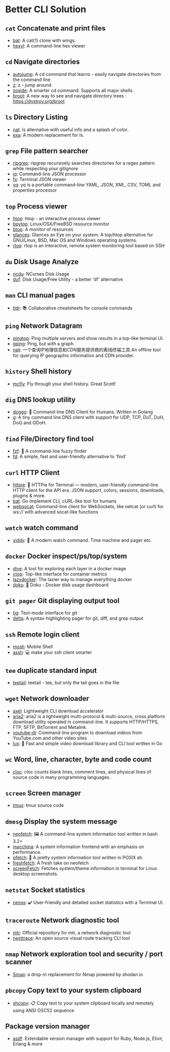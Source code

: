 # Better CLI Solution

## `cat` Concatenate and print files

- [bat](https://github.com/sharkdp/bat): A cat(1) clone with wings.
- [hexyl](https://github.com/sharkdp/hexyl): A command-line hex viewer

## `cd` Navigate directories

- [autojump](https://github.com/wting/autojump): A cd command that learns - easily navigate directories from the command line
- [z](https://github.com/rupa/z): z - jump around
- [zoxide](https://github.com/ajeetdsouza/zoxide): A smarter cd command. Supports all major shells.
- [broot](https://github.com/Canop/broot): A new way to see and navigate directory trees : https://dystroy.org/broot

## `ls` Directory Listing

- [nat](https://github.com/willdoescode/nat): ls alternative with useful info and a splash of color.
- [exa](https://github.com/ogham/exa): A modern replacement for ls.

## `grep` File pattern searcher

- [ripgrep](https://github.com/BurntSushi/ripgrep): ripgrep recursively searches directories for a regex pattern while respecting your gitignore
- [jq](https://github.com/stedolan/jq): Command-line JSON processor
- [fx](https://github.com/antonmedv/fx): Terminal JSON viewer
- [yq](https://github.com/mikefarah/yq): yq is a portable command-line YAML, JSON, XML, CSV, TOML  and properties processor

## `top` Process viewer

- [htop](https://github.com/htop-dev/htop): htop - an interactive process viewer
- [bpytop](https://github.com/aristocratos/bpytop): Linux/OSX/FreeBSD resource monitor
- [btop](https://github.com/aristocratos/btop): A monitor of resources
- [glances](https://github.com/nicolargo/glances): Glances an Eye on your system. A top/htop alternative for GNU/Linux, BSD, Mac OS and Windows operating systems.
- [rtop](https://github.com/rapidloop/rtop): rtop is an interactive, remote system monitoring tool based on SSH

## `du` Disk Usage Analyze

- [ncdu](https://code.blicky.net/yorhel/ncdu): NCurses Disk Usage
- [duf](https://github.com/muesli/duf): Disk Usage/Free Utility - a better 'df' alternative

## `man` CLI manual pages

- [tldr](https://github.com/tldr-pages/tldr): 📚 Collaborative cheatsheets for console commands

## `ping` Network Datagram

- [pingtop](https://github.com/laixintao/pingtop): Ping multiple servers and show results in a top-like terminal UI.
- [gping](https://github.com/orf/gping): Ping, but with a graph
- [nali](https://github.com/zu1k/nali): 一个查询IP地理信息和CDN服务提供商的离线终端工具.An offline tool for querying IP geographic information and CDN provider.

## `history` Shell history

- [mcfly](https://github.com/cantino/mcfly): Fly through your shell history. Great Scott!

## `dig` DNS lookup utility

- [doggo](https://github.com/mr-karan/doggo/): 🐶 Command-line DNS Client for Humans. Written in Golang
- [q](https://github.com/natesales/q): A tiny command line DNS client with support for UDP, TCP, DoT, DoH, DoQ and ODoH.

## `find` File/Directory find tool

- [fzf](https://github.com/junegunn/fzf): :cherry_blossom: A command-line fuzzy finder
- [fd](https://github.com/sharkdp/fd): A simple, fast and user-friendly alternative to 'find'

## `curl` HTTP Client

- [httpie](https://github.com/httpie/httpie): 🥧 HTTPie for Terminal — modern, user-friendly command-line HTTP client for the API era. JSON support, colors, sessions, downloads, plugins & more.
- [bat](https://github.com/astaxie/bat): Go implement CLI, cURL-like tool for humans
- [websocat](https://github.com/vi/websocat): Command-line client for WebSockets, like netcat (or curl) for ws:// with advanced socat-like functions

## `watch` watch command

- [viddy](https://github.com/sachaos/viddy): 👀 A modern watch command. Time machine and pager etc.

## `docker` Docker inspect/ps/top/system

- [dive](https://github.com/wagoodman/dive): A tool for exploring each layer in a docker image
- [ctop](https://github.com/bcicen/ctop): Top-like interface for container metrics
- [lazydocker](https://github.com/jesseduffield/lazydocker): The lazier way to manage everything docker
- [doku](https://github.com/amerkurev/doku): 💽 Doku - Docker disk usage dashboard

## `git pager` Git displaying output tool

- [tig](https://github.com/jonas/tig): Text-mode interface for git
- [delta](https://github.com/dandavison/delta): A syntax-highlighting pager for git, diff, and grep output

## `ssh` Remote login client

- [mosh](https://github.com/mobile-shell/mosh): Mobile Shell
- [assh](https://github.com/moul/assh): :computer: make your ssh client smarter

## `tee` duplicate standard input

- [teetail](https://github.com/sl236/teetail): teetail - tee, but only the tail goes in the file

## `wget` Network downloader

- [axel](https://github.com/axel-download-accelerator/axel): Lightweight CLI download accelerator
- [aria2](https://github.com/aria2/aria2): aria2 is a lightweight multi-protocol & multi-source, cross platform download utility operated in command-line. It supports HTTP/HTTPS, FTP, SFTP, BitTorrent and Metalink.
- [youtube-dl](https://github.com/ytdl-org/youtube-dl): Command-line program to download videos from YouTube.com and other video sites
- [lux](https://github.com/iawia002/lux): 👾 Fast and simple video download library and CLI tool written in Go

## `wc` Word, line, character, byte and code count

- [cloc](https://github.com/AlDanial/cloc): cloc counts blank lines, comment lines, and physical lines of source code in many programming languages.

## `screen` Screen manager

- [tmux](https://github.com/tmux/tmux): tmux source code

## `dmesg` Display the system message

- [neofetch](https://github.com/dylanaraps/neofetch): 🖼️  A command-line system information tool written in bash 3.2+
- [macchina](https://github.com/Macchina-CLI/macchina): A system information frontend with an emphasis on performance.
- [pfetch](https://github.com/dylanaraps/pfetch): 🐧 A pretty system information tool written in POSIX sh.
- [freshfetch](https://github.com/K4rakara/freshfetch): A fresh take on neofetch
- [screenFetch](https://github.com/KittyKatt/screenFetch): Fetches system/theme information in terminal for Linux desktop screenshots.

## `netstat` Socket statistics

- [neoss](https://github.com/PabloLec/neoss): :heavy_check_mark: User-friendly and detailed socket statistics with a Terminal UI.

## `traceroute` Network diagnostic tool

- [mtr](https://github.com/traviscross/mtr): Official repository for mtr, a network diagnostic tool
- [nexttrace](https://github.com/sjlleo/nexttrace): An open source visual route tracking CLI tool

## `nmap` Network exploration tool and security / port scanner

- [Smap](https://github.com/s0md3v/Smap): a drop-in replacement for Nmap powered by shodan.io

## `pbcopy` Copy text to your system clipboard

- [shcopy](https://github.com/aymanbagabas/shcopy): 📋 Copy text to your system clipboard locally and remotely using ANSI OSC52 sequence

## Package version manager

- [asdf](https://github.com/asdf-vm/asdf): Extendable version manager with support for Ruby, Node.js, Elixir, Erlang & more